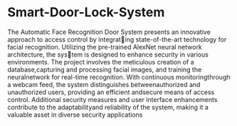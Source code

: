 # Smart-Door-Lock-System
The Automatic Face Recognition Door System presents an innovative approach to access control by integrating state-of-the-art technology for facial recognition. Utilizing the pre-trained AlexNet neural network architecture, the system is designed to enhance security in various environments.
The project involves the meticulous creation of a database,capturing and processing facial images, and training the neuralnetwork for real-time recognition.
With continuous monitoringthrough a webcam feed, the system distinguishes betweenauthorized and unauthorized users, providing an efficient andsecure means of access control.
Additional security measures and user interface enhancements contribute to the adaptabilityand reliability of the system, making it a valuable asset in diverse security applications
